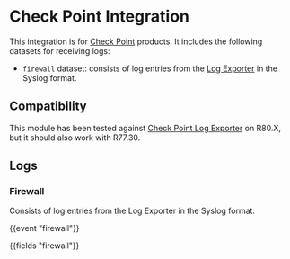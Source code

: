 # Check Point Integration

This integration is for [Check Point](https://sc1.checkpoint.com/documents/latest/APIs/#introduction~v1.8%20) products. It includes the
following datasets for receiving logs:

- `firewall` dataset: consists of log entries from the [Log Exporter](
  https://supportcenter.checkpoint.com/supportcenter/portal?eventSubmit_doGoviewsolutiondetails=&solutionid=sk122323)
  in the Syslog format.
 
## Compatibility

This module has been tested against [Check Point Log Exporter](https://sc1.checkpoint.com/documents/R81/WebAdminGuides/EN/CP_R81_LoggingAndMonitoring_AdminGuide/Topics-LMG/Log-Exporter.htm?tocpath=Log%20Exporter%7C_____0) on R80.X, but it should also work with R77.30.

## Logs

### Firewall

Consists of log entries from the Log Exporter in the Syslog format.

{{event "firewall"}}

{{fields "firewall"}}
